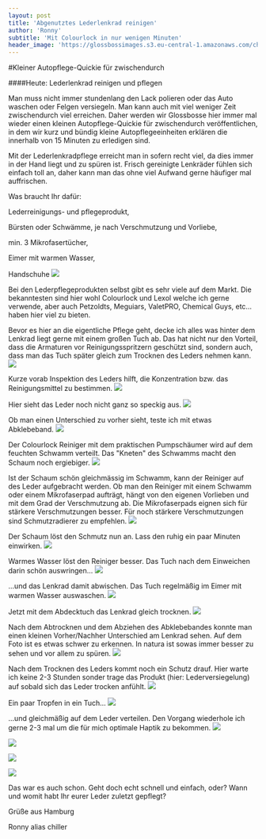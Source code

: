 ```yaml
---
layout: post
title: 'Abgenutztes Lederlenkrad reinigen'
author: 'Ronny'
subtitle: 'Mit Colourlock in nur wenigen Minuten'
header_image: 'https://glossbossimages.s3.eu-central-1.amazonaws.com/chiller/lederlenkrad/Lederlenkrad10.jpg'
---
```

#Kleiner Autopflege-Quickie für zwischendurch

####Heute: Lederlenkrad reinigen und pflegen

Man muss nicht immer stundenlang den Lack polieren oder das Auto waschen oder Felgen versiegeln. Man kann auch mit viel weniger Zeit zwischendurch viel erreichen. Daher werden wir Glossbosse hier immer mal wieder einen kleinen Autopflege-Quickie für zwischendurch veröffentlichen, in dem wir kurz und bündig kleine Autopflegeeinheiten erklären die innerhalb von 15 Minuten zu erledigen sind.

Mit der Lederlenkradpflege erreicht man in sofern recht viel, da dies immer in der Hand liegt und zu spüren ist. Frisch gereinigte Lenkräder fühlen sich einfach toll an, daher kann man das ohne viel Aufwand gerne häufiger mal auffrischen.

Was braucht Ihr dafür:

Lederreinigungs- und pflegeprodukt,

Bürsten oder Schwämme, je nach Verschmutzung und Vorliebe,

min. 3 Mikrofasertücher,

Eimer mit warmen Wasser,

Handschuhe
![](https://glossbossimages.s3.eu-central-1.amazonaws.com/chiller/lederlenkrad/Lederlenkrad1.jpg)

Bei den Lederpflegeprodukten selbst gibt es sehr viele auf dem Markt. Die bekanntesten sind hier wohl Colourlock und Lexol welche ich gerne verwende, aber auch Petzoldts, Meguiars, ValetPRO, Chemical Guys, etc… haben hier viel zu bieten.

Bevor es hier an die eigentliche Pflege geht, decke ich alles was hinter dem Lenkrad liegt gerne mit einem großen Tuch ab. Das hat nicht nur den Vorteil, dass die Armaturen vor Reinigungsspritzern geschützt sind, sondern auch, dass man das Tuch später gleich zum Trocknen des Leders nehmen kann.
![](https://glossbossimages.s3.eu-central-1.amazonaws.com/chiller/lederlenkrad/Lederlenkrad2.jpg)

Kurze vorab Inspektion des Leders hilft, die Konzentration bzw. das Reinigungsmittel zu bestimmen.
![](https://glossbossimages.s3.eu-central-1.amazonaws.com/chiller/lederlenkrad/Lederlenkrad3.jpg)

Hier sieht das Leder noch nicht ganz so speckig aus.
![](https://glossbossimages.s3.eu-central-1.amazonaws.com/chiller/lederlenkrad/Lederlenkrad4.jpg)

Ob man einen Unterschied zu vorher sieht, teste ich mit etwas Abklebeband.
![](https://glossbossimages.s3.eu-central-1.amazonaws.com/chiller/lederlenkrad/Lederlenkrad5.jpg)

Der Colourlock Reiniger mit dem praktischen Pumpschäumer wird auf dem feuchten Schwamm verteilt. Das "Kneten" des Schwamms macht den Schaum noch ergiebiger.
![](https://glossbossimages.s3.eu-central-1.amazonaws.com/chiller/lederlenkrad/Lederlenkrad6.jpg)

Ist der Schaum schön gleichmässig im Schwamm, kann der Reiniger auf des Leder aufgebracht werden. Ob man den Reiniger mit einem Schwamm oder einem Mikrofaserpad aufträgt, hängt von den eigenen Vorlieben und mit dem Grad der Verschmutzung ab. Die Mikrofaserpads eignen sich für stärkere Verschmutzungen besser. Für noch stärkere Verschmutzungen sind Schmutzradierer zu empfehlen.
![](https://glossbossimages.s3.eu-central-1.amazonaws.com/chiller/lederlenkrad/Lederlenkrad7.jpg)

Der Schaum löst den Schmutz nun an. Lass den ruhig ein paar Minuten einwirken.
![](https://glossbossimages.s3.eu-central-1.amazonaws.com/chiller/lederlenkrad/Lederlenkrad8.jpg)

Warmes Wasser löst den Reiniger besser. Das Tuch nach dem Einweichen darin schön auswringen...
![](https://glossbossimages.s3.eu-central-1.amazonaws.com/chiller/lederlenkrad/Lederlenkrad9.jpg)

...und das Lenkrad damit abwischen. Das Tuch regelmäßig im Eimer mit warmen Wasser auswaschen.
![](https://glossbossimages.s3.eu-central-1.amazonaws.com/chiller/lederlenkrad/Lederlenkrad10.jpg)

Jetzt mit dem Abdecktuch das Lenkrad gleich trocknen.
![](https://glossbossimages.s3.eu-central-1.amazonaws.com/chiller/lederlenkrad/Lederlenkrad11.jpg)

Nach dem Abtrocknen und dem Abziehen des Abklebebandes konnte man einen kleinen Vorher/Nachher Unterschied am Lenkrad sehen. Auf dem Foto ist es etwas schwer zu erkennen. In natura ist sowas immer besser zu sehen und vor allem zu spüren.
![](https://glossbossimages.s3.eu-central-1.amazonaws.com/chiller/lederlenkrad/Lederlenkrad13.jpg)

Nach dem Trocknen des Leders kommt noch ein Schutz drauf. Hier warte ich keine 2-3 Stunden sonder trage das Produkt (hier: Lederversiegelung) auf sobald sich das Leder trocken anfühlt.
![](https://glossbossimages.s3.eu-central-1.amazonaws.com/chiller/lederlenkrad/Lederlenkrad15.jpg)

Ein paar Tropfen in ein Tuch...
![](https://glossbossimages.s3.eu-central-1.amazonaws.com/chiller/lederlenkrad/Lederlenkrad16.jpg)

...und gleichmäßig auf dem Leder verteilen. Den Vorgang wiederhole ich gerne 2-3 mal um die für mich optimale Haptik zu bekommen.
![](https://glossbossimages.s3.eu-central-1.amazonaws.com/chiller/lederlenkrad/Lederlenkrad17.jpg)


![](https://glossbossimages.s3.eu-central-1.amazonaws.com/chiller/lederlenkrad/Lederlenkrad18.jpg)


![](https://glossbossimages.s3.eu-central-1.amazonaws.com/chiller/lederlenkrad/Lederlenkrad19.jpg)


![](https://glossbossimages.s3.eu-central-1.amazonaws.com/chiller/lederlenkrad/Lederlenkrad20.jpg)

Das war es auch schon. Geht doch echt schnell und einfach, oder?
Wann und womit habt Ihr eurer Leder zuletzt gepflegt?

Grüße aus Hamburg

Ronny alias chiller